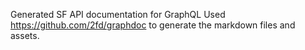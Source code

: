 Generated SF API documentation for GraphQL
Used https://github.com/2fd/graphdoc to generate the markdown files and assets.
